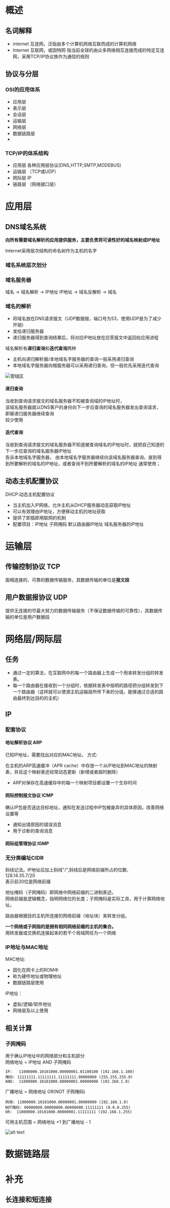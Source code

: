 # 概述

## 名词解释

- internet 互连网，泛指由多个计算机网络互联而成的计算机网络     
- Internet 互联网，或因特网 指当前全球的由众多网络相互连接而成的特定互连网，采用TCP/IP协议族作为通信的规则


## 协议与分层

### OSI的应用体系

- 应用层
- 表示层
- 会话层
- 运输层
- 网络层
- 数据链路层
- 
### TCP/IP的体系结构

- 应用层  各种应用层协议(DNS,HTTP,SMTP,MODEBUS)
- 运输层 （TCP或UDP）
- 网际层  IP
- 链路层 （网络接口层）

# 应用层

## DNS域名系统  
**向所有需要域名解析的应用提供服务，主要负责将可读性好的域名映射成IP地址**  

Internet采用层次结构的命名树作为主机的名字

### 域名系统层次划分

### 域名服务器
域名 -> 域名解析 -> IP地址
IP地址  -> 域名反解析 -> 域名


### 域名的解析
- 将域名放在DNS请求报文（UDP数据报，端口号为53，使用UDP是为了减少开销）
- 发给递归服务器
- 递归服务器得到查询结果后，将对应IP地址放在应答报文中返回给应用进程

域名解析有**递归查询**和**迭代查询**两种    
- 主机向递归解析器/本地域名字服务器的查询一般采用递归查询
- 本地域名字服务器向根服务器可以采用递归查询，但一般优先采用迭代查询


![管辖区](image.png)

#### 递归查询
当收到查询请求报文的域名服务器不知被查询域的IP地址时，  
该域名服务器就以DNS客户的身份向下一步应查询的域名服务器发出查询请求，即替递归服务器继续查询     
较少使用

#### 迭代查询
当收到查询请求报文的域名服务器不知道被查询域名的IP地址时，就把自己知道的下一步应查询的域名服务器IP地址  
告诉本地域名字服务器， 由本地域名字服务器继续向该域名服务器查询，直到得到所要解析的域名的IP地址，或者查询不到所要解析的域名的IP地址 
通常使用；

## 动态主机配置协议
DHCP:动态主机配置协议
- 当主机加入IP网络，允许主机从DHCP服务器动态获取IP地址
- 可以有效理由IP地址，方便移动主机的地址获取
- 提供了即插即用联网的机制
- 配置项目：IP地址 子网掩码 默认路由器IP地址 域名服务器的IP地址

# 运输层

## 传输控制协议 TCP

面相连接的、可靠的数据传输服务，其数据传输的单位是**报文段**    


## 用户数据报协议 UDP

提供无连接的尽最大努力的数据传输服务（不保证数据传输的可靠性），其数据传输的单位是用户数据段




# 网络层/网际层

## 任务
- 通过一定的算法，在互联网中的每一个路由器上生成一个用来转发分组的转发表。  
- 每一个路由器在接收到一个分组时，依据转发表中指明的路径把分组转发到下一个路由器（这样就可以使源主机运输层所传下来的分组，能够通过合适的路由最终到达目的的主机）    

## IP

### 配套协议

#### 地址解析协议 **ARP**

已知IP地址，需要找出对应的MAC地址。 
方式:       

在主机的ARP高速缓冲（APR cache）中存放一个从IP地址到MAC地址的映射表，并且这个映射表还经常动态更新（新增或者超时删除）     

- ARP对保存在高速缓存中的每一个映射项目都设置一个生存时间

#### 网际控制报文协议 ICMP


确认IP包是否送达目标地址，通知在发送过程中IP包被废弃的具体原因，改善网络设置等

- 通知出错原因的错误消息
- 用于诊断的查询消息

#### 网际组管理协议 IGMP

### 无分类编址CIDR

斜线记法。IP地址后加上斜线"/",斜线后是网络前缀所占的位数、      
128.14.35.7/20  
表示前20位是网络前缀        

地址掩码（子网掩码）即网络中网络前缀的二进制表述。      
网络前缀是逻辑概念，指明网络位的长度；子网掩码是实际工具，用于计算网络地址。    


路由器根据目的主机所连接的网络前缀（地址块）来转发分组。


**一个网络或子网指的是拥有相同网络前缀的主机的集合。**      
用转发器或交换机连接起来的若干个局域网任为一个网络      


### IP地址与MAC地址

MAC地址:
- 固化在网卡上的ROM中
- 称为硬件地址或物理地址
- 数据链路层使用
  

IP地址：
- 虚拟/逻辑/软件地址
- 网络层及以上使用


## 相关计算

### 子网掩码
用于确认IP地址中的网络部分和主机部分        
网络地址 = IP地址 AND 子网掩码
```
IP:   11000000.10101000.00000001.01100100 (192.168.1.100)
掩码: 11111111.11111111.11111111.00000000 (255.255.255.0)
AND:  11000000.10101000.00000001.00000000 (192.168.1.0)
```
广播地址 = 网络地址 OR(NOT 子网掩码)
```
网络: 11000000.10101000.00000001.00000000 (192.168.1.0)
NOT掩码: 00000000.00000000.00000000.11111111 (0.0.0.255)
OR:  11000000.10101000.00000001.11111111 (192.168.1.255)
```
可用主机范围 = 网络地址 +1 到广播地址 - 1


![alt text](image-1.png)    
# 数据链路层 


# 补充


## 长连接和短连接



